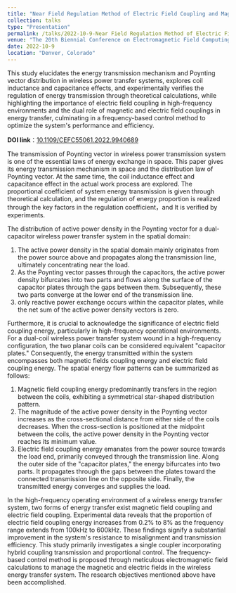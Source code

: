 ```yaml
---
title: "Near Field Regulation Method of Electric Field Coupling and Magnetic Field Coupling"
collection: talks
type: "Presentation"
permalink: /talks/2022-10-9-Near Field Regulation Method of Electric Field Coupling and Magnetic Field Coupling
venue: "The 20th Biennial Conference on Electromagnetic Field Computing (CEFC 2022)"
date: 2022-10-9
location: "Denver, Colorado"
---
```


This study elucidates the energy transmission mechanism and Poynting vector distribution in wireless power transfer systems, explores coil inductance and capacitance effects, and experimentally verifies the regulation of energy transmission through theoretical calculations, while highlighting the importance of electric field coupling in high-frequency environments and the dual role of magnetic and electric field couplings in energy transfer, culminating in a frequency-based control method to optimize the system's performance and efficiency.



**DOI link**：[10.1109/CEFC55061.2022.9940689](https://doi.org/10.1109/CEFC55061.2022.9940689)

The transmission of Poynting vector in wireless power transmission system is one of the essential laws of energy exchange in space. This paper gives its energy transmission mechanism in space and the distribution law of Poynting vector. At the same time, the coil inductance effect and capacitance effect in the actual work process are explored. The proportional coefficient of system energy transmission is given through theoretical calculation, and the regulation of energy proportion is realized through the key factors in the regulation coefficient，and It is verified by experiments. 

The distribution of active power density in the Poynting vector for a dual-capacitor wireless power transfer system in the spatial domain:
1.	The active power density in the spatial domain mainly originates from the power source above and propagates along the transmission line, ultimately concentrating near the load.
2.	As the Poynting vector passes through the capacitors, the active power density bifurcates into two parts and flows along the surface of the capacitor plates through the gaps between them. Subsequently, these two parts converge at the lower end of the transmission line.
3.	only reactive power exchange occurs within the capacitor plates, while the net sum of the active power density vectors is zero.

Furthermore, it is crucial to acknowledge the significance of electric field coupling energy, particularly in high-frequency operational environments. For a dual-coil wireless power transfer system wound in a high-frequency configuration, the two planar coils can be considered equivalent "capacitor plates." Consequently, the energy transmitted within the system encompasses both magnetic fields coupling energy and electric field coupling energy. The spatial energy flow patterns can be summarized as follows:

1.	Magnetic field coupling energy predominantly transfers in the region between the coils, exhibiting a symmetrical star-shaped distribution pattern.
2.	The magnitude of the active power density in the Poynting vector increases as the cross-sectional distance from either side of the coils decreases. When the cross-section is positioned at the midpoint between the coils, the active power density in the Poynting vector reaches its minimum value.
3.	Electric field coupling energy emanates from the power source towards the load end, primarily conveyed through the transmission line. Along the outer side of the "capacitor plates," the energy bifurcates into two parts. It propagates through the gaps between the plates toward the connected transmission line on the opposite side. Finally, the transmitted energy converges and supplies the load.

In the high-frequency operating environment of a wireless energy transfer system, two forms of energy transfer exist magnetic field coupling and electric field coupling. Experimental data reveals that the proportion of electric field coupling energy increases from 0.2% to 8% as the frequency range extends from 100kHz to 600kHz. These findings signify a substantial improvement in the system's resistance to misalignment and transmission efficiency. This study primarily investigates a single coupler incorporating hybrid coupling transmission and proportional control. The frequency-based control method is proposed through meticulous electromagnetic field calculations to manage the magnetic and electric fields in the wireless energy transfer system. The research objectives mentioned above have been accomplished.
